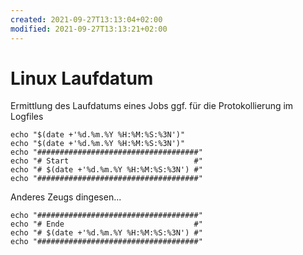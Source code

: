 ```yaml
---
created: 2021-09-27T13:13:04+02:00
modified: 2021-09-27T13:13:21+02:00
---
```


# Linux Laufdatum

Ermittlung des Laufdatums eines Jobs  ggf. für die Protokollierung im Logfiles


```
echo "$(date +'%d.%m.%Y %H:%M:%S:%3N')"
echo "$(date +'%d.%m.%Y %H:%M:%S:%3N')"
echo "####################################"
echo "# Start                            #"
echo "# $(date +'%d.%m.%Y %H:%M:%S:%3N') #"
echo "####################################"
```



Anderes Zeugs dingesen...


```
echo "####################################"
echo "# Ende                             #"
echo "# $(date +'%d.%m.%Y %H:%M:%S:%3N') #"
echo "####################################"
```